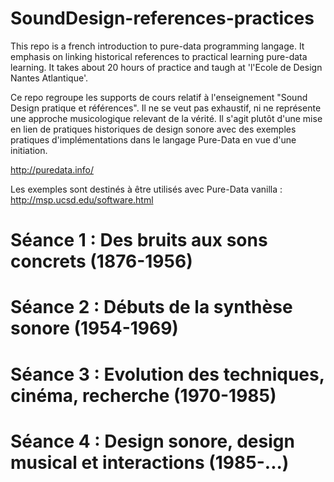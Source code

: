# SoundDesign-references-practices
This repo is a french introduction to pure-data programming langage. It emphasis on linking historical references to practical learning pure-data learning. It takes about 20 hours of practice and taugh at 'l'Ecole de Design Nantes Atlantique'.

Ce repo regroupe les supports de cours relatif à l'enseignement "Sound Design pratique et références". Il ne se veut pas exhaustif, ni ne représente une approche musicologique relevant de la vérité. Il s'agit plutôt d'une mise en lien de pratiques historiques de design sonore avec des exemples pratiques d'implémentations dans le langage Pure-Data en vue d'une initiation.

http://puredata.info/

Les exemples sont destinés à être utilisés avec Pure-Data vanilla : http://msp.ucsd.edu/software.html


# Séance 1 : Des bruits aux sons concrets (1876-1956)


# Séance 2 : Débuts de la synthèse sonore (1954-1969)


# Séance 3 : Evolution des techniques, cinéma, recherche (1970-1985)


# Séance 4 : Design sonore, design musical et interactions (1985-...)
